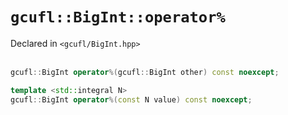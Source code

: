 # `gcufl::BigInt::operator%`
Declared in `<gcufl/BigInt.hpp>`
<br/><br/>
```cpp
gcufl::BigInt operator%(gcufl::BigInt other) const noexcept;

template <std::integral N>
gcufl::BigInt operator%(const N value) const noexcept;
```
